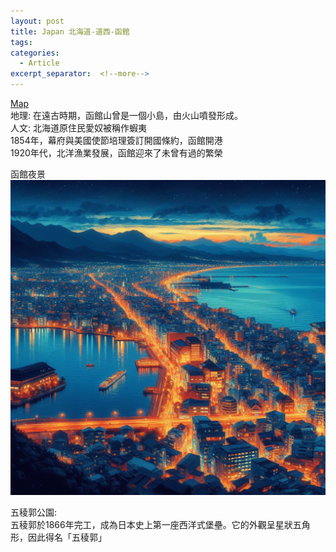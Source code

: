```yaml
---
layout: post
title: Japan 北海道-道西-函館
tags: 
categories:
  - Article
excerpt_separator:  <!--more-->
---
```

[Map](https://maps.app.goo.gl/t9NZjbihYgPbomEeA "google")<br>
地理: 在遠古時期，函館山曾是一個小島，由火山噴發形成。<br>
人文: 北海道原住民愛奴被稱作蝦夷<br>
1854年，幕府與美國使節培理簽訂開國條約，函館開港<br>
1920年代，北洋漁業發展，函館迎來了未曾有過的繁榮<br>

函館夜景<br>
![my screenshot](/assets/344bea6a-a539-4159-b1c4-fc5c9a62c5e0.jpeg)<br>

五稜郭公園:<br>
五稜郭於1866年完工，成為日本史上第一座西洋式堡壘。它的外觀呈星狀五角形，因此得名「五稜郭」<br>








